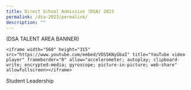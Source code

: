 ```yaml
---
title: Direct School Admission (DSA) 2023
permalink: /dsa-2023/permalink/
description: ""
---
```

(DSA TALENT AREA BANNER)

```
<iframe width="560" height="315" src="https://www.youtube.com/embed/VDS5KNyGbaI" title="YouTube video player" frameborder="0" allow="accelerometer; autoplay; clipboard-write; encrypted-media; gyroscope; picture-in-picture; web-share" allowfullscreen></iframe>
```

Student Leadership